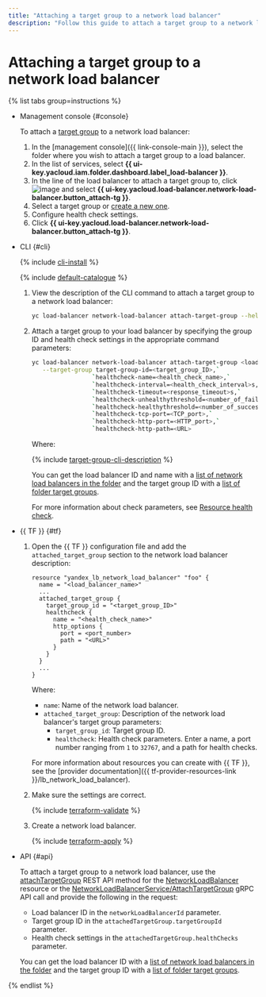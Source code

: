 ```yaml
---
title: "Attaching a target group to a network load balancer"
description: "Follow this guide to attach a target group to a network load balancer."
---
```


# Attaching a target group to a network load balancer

{% list tabs group=instructions %}

- Management console {#console}

   To attach a [target group](../concepts/target-resources.md) to a network load balancer:

   1. In the [management console]({{ link-console-main }}), select the folder where you wish to attach a target group to a load balancer.
   1. In the list of services, select **{{ ui-key.yacloud.iam.folder.dashboard.label_load-balancer }}**.
   1. In the line of the load balancer to attach a target group to, click ![image](../../_assets/horizontal-ellipsis.svg) and select **{{ ui-key.yacloud.load-balancer.network-load-balancer.button_attach-tg }}**.
   1. Select a target group or [create a new one](target-group-create.md).
   1. Configure health check settings.
   1. Click **{{ ui-key.yacloud.load-balancer.network-load-balancer.button_attach-tg }}**.

- CLI {#cli}

   {% include [cli-install](../../_includes/cli-install.md) %}

   {% include [default-catalogue](../../_includes/default-catalogue.md) %}

   1. View the description of the CLI command to attach a target group to a network load balancer:

      ```bash
      yc load-balancer network-load-balancer attach-target-group --help
      ```

   1. Attach a target group to your load balancer by specifying the group ID and health check settings in the appropriate command parameters:

      ```bash
      yc load-balancer network-load-balancer attach-target-group <load_balancer_name_or_ID> \
         --target-group target-group-id=<target_group_ID>,`
                       `healthcheck-name=<health_check_name>,`
                       `healthcheck-interval=<health_check_interval>s,`
                       `healthcheck-timeout=<response_timeout>s,`
                       `healthcheck-unhealthythreshold=<number_of_failed_health_checks_for_Unhealthy_status>,`
                       `healthcheck-healthythreshold=<number_of_successful_health_checks_for_Healthy_status>,`
                       `healthcheck-tcp-port=<TCP_port>,`
                       `healthcheck-http-port=<HTTP_port>,`
                       `healthcheck-http-path=<URL>
      ```

      Where:

      {% include [target-group-cli-description](../../_includes/network-load-balancer/target-group-cli-description.md) %}

      You can get the load balancer ID and name with a [list of network load balancers in the folder](load-balancer-list.md#list) and the target group ID with a [list of folder target groups](target-group-list.md#list).

      For more information about check parameters, see [Resource health check](../concepts/health-check).

- {{ TF }} {#tf}

   1. Open the {{ TF }} configuration file and add the `attached_target_group` section to the network load balancer description:

      ```hcl
      resource "yandex_lb_network_load_balancer" "foo" {
        name = "<load_balancer_name>"
        ...
        attached_target_group {
          target_group_id = "<target_group_ID>"
          healthcheck {
            name = "<health_check_name>"
            http_options {
              port = <port_number>
              path = "<URL>"
            }
          }
        }
        ...
      }
      ```

      Where:

      * `name`: Name of the network load balancer.
      * `attached_target_group`: Description of the network load balancer's target group parameters:
         * `target_group_id`: Target group ID.
         * `healthcheck`: Health check parameters. Enter a name, a port number ranging from `1` to `32767`, and a path for health checks.

      For more information about resources you can create with {{ TF }}, see the [provider documentation]({{ tf-provider-resources-link }}/lb_network_load_balancer).

   1. Make sure the settings are correct.

      {% include [terraform-validate](../../_includes/mdb/terraform/validate.md) %}

   1. Create a network load balancer.

      {% include [terraform-apply](../../_includes/mdb/terraform/apply.md) %}

- API {#api}

   To attach a target group to a network load balancer, use the [attachTargetGroup](../api-ref/NetworkLoadBalancer/attachTargetGroup.md) REST API method for the [NetworkLoadBalancer](../api-ref/NetworkLoadBalancer/index.md) resource or the [NetworkLoadBalancerService/AttachTargetGroup](../api-ref/grpc/network_load_balancer_service.md#AttachTargetGroup) gRPC API call and provide the following in the request:

   * Load balancer ID in the `networkLoadBalancerId` parameter.
   * Target group ID in the `attachedTargetGroup.targetGroupId` parameter.
   * Health check settings in the `attachedTargetGroup.healthChecks` parameter.

   You can get the load balancer ID with a [list of network load balancers in the folder](load-balancer-list.md#list) and the target group ID with a [list of folder target groups](target-group-list.md#list).

{% endlist %}